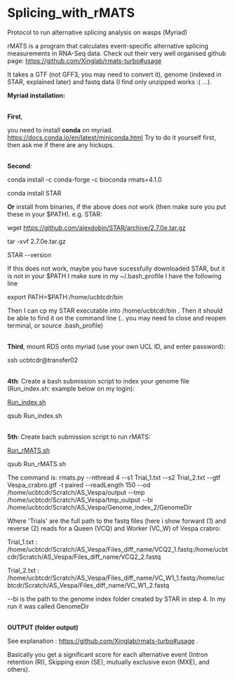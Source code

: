 # Splicing_with_rMATS
Protocol to run alternative splicing analysis on wasps (Myriad)

rMATS is a program that calculates event-specific alternative splicing measurements in RNA-Seq data. Check out their very well organised github page: https://github.com/Xinglab/rmats-turbo#usage

It takes a GTF (not GFF3, you may need to convert it), genome (indexed in STAR, explained later) and fastq data (I find only unzipped works :( ...).

**Myriad installation:**

\
**First**, 

you need to install **conda** on myriad. https://docs.conda.io/en/latest/miniconda.html  Try to do it yourself first, then ask me if there are any hickups.

\
**Second**:

conda install -c conda-forge -c bioconda rmats=4.1.0

conda install STAR

**Or** install from binaries, if the above does not work (then make sure you put these in your $PATH). e.g. STAR:

wget https://github.com/alexdobin/STAR/archive/2.7.0e.tar.gz

tar -xvf 2.7.0e.tar.gz

STAR --version


If this does not work, maybe you have sucessfully downloaded STAR, but it is not in your $PATH 
I make sure in my ~/.bash_profile I have the following line

export PATH=$PATH:/home/ucbtcdr/bin

Then I can cp my STAR executable into /home/ucbtcdr/bin . Then it should be able to find it on the command line (.. you may need to close and reopen terminal, or source .bash_profile)

\
**Third**, mount RDS onto myriad (use your own UCL ID, and enter password):

ssh ucbtcdr@transfer02

\
**4th**: Create a bash submission script to index your genome file (Run_index.sh: example below on my login):

[Run_index.sh](Run_index.sh)

qsub Run_index.sh

\
**5th**: Create bach submission script to run rMATS:

[Run_rMATS.sh](Run_rmats.sh)

qsub Run_rMATS.sh

The command is:
rmats.py --nthread 4 --s1 Trial_1.txt --s2 Trial_2.txt --gtf Vespa_crabro.gtf -t paired --readLength 150 --od /home/ucbtcdr/Scratch/AS_Vespa/output --tmp /home/ucbtcdr/Scratch/AS_Vespa/tmp_output --bi /home/ucbtcdr/Scratch/AS_Vespa/Genome_index_2/GenomeDir 

Where 'Trials' are the full path to the fastq files (here i show forward (1) and reverse (2) reads for a Queen (VCQ) and Worker (VC_W) of Vespa crabro:


Trial_1.txt : /home/ucbtcdr/Scratch/AS_Vespa/Files_diff_name/VCQ2_1.fastq:/home/ucbtcdr/Scratch/AS_Vespa/Files_diff_name/VCQ2_2.fastq

Trial_2.txt : /home/ucbtcdr/Scratch/AS_Vespa/Files_diff_name/VC_W1_1.fastq:/home/ucbtcdr/Scratch/AS_Vespa/Files_diff_name/VC_W1_2.fastq

--bi  is the path to the genome index folder created by STAR in step 4. In my run it was called GenomeDir

\
**OUTPUT (folder output)**

See explanation : https://github.com/Xinglab/rmats-turbo#usage . 

Basically you get a significant score for each alternative event (Intron retention (RI), Skipping exon (SE), mutually exclusive exon (MXE), and others).
